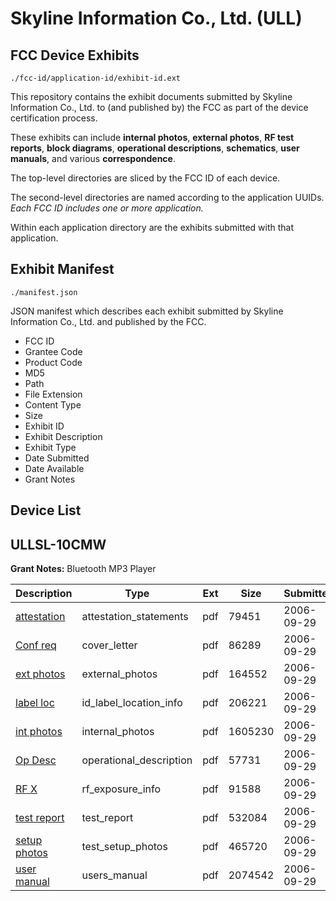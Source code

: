 # Skyline Information Co., Ltd. (ULL)
## FCC Device Exhibits

```
./fcc-id/application-id/exhibit-id.ext
```

This repository contains the exhibit documents submitted by Skyline Information Co., Ltd. to (and published by) the FCC as part of the device certification process.

These exhibits can include **internal photos**, **external photos**, **RF test reports**, **block diagrams**, **operational descriptions**, **schematics**, **user manuals**, and various **correspondence**.

The top-level directories are sliced by the FCC ID of each device.

The second-level directories are named according to the application UUIDs. *Each FCC ID includes one or more application.*

Within each application directory are the exhibits submitted with that application. 

## Exhibit Manifest

```
./manifest.json
```

JSON manifest which describes each exhibit submitted by Skyline Information Co., Ltd. and published by the FCC.

- FCC ID
- Grantee Code
- Product Code
- MD5
- Path
- File Extension
- Content Type
- Size
- Exhibit ID
- Exhibit Description
- Exhibit Type
- Date Submitted
- Date Available
- Grant Notes

## Device List
## ULLSL-10CMW
**Grant Notes:** Bluetooth MP3 Player

| Description | Type | Ext | Size | Submitted | Available |
| ----------- | ---- | --- | ---- | --------- | --------- |
| [attestation](ULLSL-10CMW/b682b977db4098f53fded2212605a219/710779.pdf) | attestation_statements | pdf | 79451 | 2006-09-29 | 2006-09-30 |
| [Conf req](ULLSL-10CMW/b682b977db4098f53fded2212605a219/710778.pdf) | cover_letter | pdf | 86289 | 2006-09-29 | 2006-09-30 |
| [ext photos](ULLSL-10CMW/b682b977db4098f53fded2212605a219/710780.pdf) | external_photos | pdf | 164552 | 2006-09-29 | 2006-09-30 |
| [label loc](ULLSL-10CMW/b682b977db4098f53fded2212605a219/710782.pdf) | id_label_location_info | pdf | 206221 | 2006-09-29 | 2006-09-30 |
| [int photos](ULLSL-10CMW/b682b977db4098f53fded2212605a219/710781.pdf) | internal_photos | pdf | 1605230 | 2006-09-29 | 2006-09-30 |
| [Op Desc](ULLSL-10CMW/b682b977db4098f53fded2212605a219/710783.pdf) | operational_description | pdf | 57731 | 2006-09-29 | 2006-09-30 |
| [RF X](ULLSL-10CMW/b682b977db4098f53fded2212605a219/710784.pdf) | rf_exposure_info | pdf | 91588 | 2006-09-29 | 2006-09-30 |
| [test report](ULLSL-10CMW/b682b977db4098f53fded2212605a219/710786.pdf) | test_report | pdf | 532084 | 2006-09-29 | 2006-09-30 |
| [setup photos](ULLSL-10CMW/b682b977db4098f53fded2212605a219/710787.pdf) | test_setup_photos | pdf | 465720 | 2006-09-29 | 2006-09-30 |
| [user manual](ULLSL-10CMW/b682b977db4098f53fded2212605a219/710788.pdf) | users_manual | pdf | 2074542 | 2006-09-29 | 2006-09-30 |
